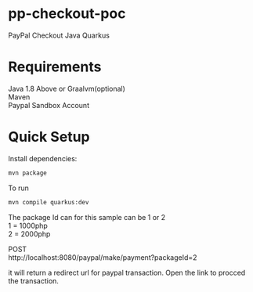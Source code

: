 # pp-checkout-poc
PayPal Checkout Java Quarkus


# Requirements
Java 1.8 Above or Graalvm(optional)</br>
Maven</br>
Paypal Sandbox Account</br>

# Quick Setup

Install dependencies:
```bash
mvn package
```

To run
```bash
mvn compile quarkus:dev
```

The package Id can for this sample can be 1 or 2</br>
1 = 1000php</br>
2 = 2000php</br>

POST</br>
http://localhost:8080/paypal/make/payment?packageId=2 </br>

it will return a redirect url for paypal transaction. Open the link to procced the transaction.
